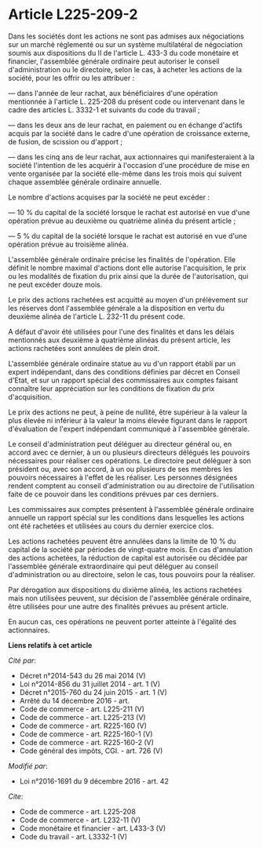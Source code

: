 # Article L225-209-2

Dans les sociétés dont les actions ne sont pas admises aux négociations sur un marché réglementé ou sur un système
multilatéral de négociation soumis aux dispositions du II de l'article L. 433-3 du code monétaire et financier, l'assemblée
générale ordinaire peut autoriser le conseil d'administration ou le directoire, selon le cas, à acheter les actions de la
société, pour les offrir ou les attribuer : 

― dans l'année de leur rachat, aux bénéficiaires d'une opération mentionnée à l'article L. 225-208 du présent code ou
intervenant dans le cadre des articles L. 3332-1 et suivants du code du travail ; 

― dans les deux ans de leur rachat, en paiement ou en échange d'actifs acquis par la société dans le cadre d'une opération de
croissance externe, de fusion, de scission ou d'apport ; 

― dans les cinq ans de leur rachat, aux actionnaires qui manifesteraient à la société l'intention de les acquérir à
l'occasion d'une procédure de mise en vente organisée par la société elle-même dans les trois mois qui suivent chaque
assemblée générale ordinaire annuelle. 

Le nombre d'actions acquises par la société ne peut excéder : 

― 10 % du capital de la société lorsque le rachat est autorisé en vue d'une opération prévue au deuxième ou quatrième alinéa
du présent article ; 

― 5 % du capital de la société lorsque le rachat est autorisé en vue d'une opération prévue au troisième alinéa. 

L'assemblée générale ordinaire précise les finalités de l'opération. Elle définit le nombre maximal d'actions dont elle
autorise l'acquisition, le prix ou les modalités de fixation du prix ainsi que la durée de l'autorisation, qui ne peut
excéder douze mois. 

Le prix des actions rachetées est acquitté au moyen d'un prélèvement sur les réserves dont l'assemblée générale a la
disposition en vertu du deuxième alinéa de l'article L. 232-11 du présent code. 

A défaut d'avoir été utilisées pour l'une des finalités et dans les délais mentionnés aux deuxième à quatrième alinéas du
présent article, les actions rachetées sont annulées de plein droit. 

L'assemblée générale ordinaire statue au vu d'un rapport établi par un expert indépendant, dans des conditions définies par
décret en Conseil d'Etat, et sur un rapport spécial des commissaires aux comptes faisant connaître leur appréciation sur les
conditions de fixation du prix d'acquisition. 

Le prix des actions ne peut, à peine de nullité, être supérieur à la valeur la plus élevée ni inférieur à la valeur la moins
élevée figurant dans le rapport d'évaluation de l'expert indépendant communiqué à l'assemblée générale. 

Le conseil d'administration peut déléguer au directeur général ou, en accord avec ce dernier, à un ou plusieurs directeurs
délégués les pouvoirs nécessaires pour réaliser ces opérations. Le directoire peut déléguer à son président ou, avec son
accord, à un ou plusieurs de ses membres les pouvoirs nécessaires à l'effet de les réaliser. Les personnes désignées rendent
comptent au conseil d'administration ou au directoire de l'utilisation faite de ce pouvoir dans les conditions prévues par
ces derniers. 

Les commissaires aux comptes présentent à l'assemblée générale ordinaire annuelle un rapport spécial sur les conditions dans
lesquelles les actions ont été rachetées et utilisées au cours du dernier exercice clos. 

Les actions rachetées peuvent être annulées dans la limite de 10 % du capital de la société par périodes de vingt-quatre
mois. En cas d'annulation des actions achetées, la réduction de capital est autorisée ou décidée par l'assemblée générale
extraordinaire qui peut déléguer au conseil d'administration ou au directoire, selon le cas, tous pouvoirs pour la réaliser. 

Par dérogation aux dispositions du dixième alinéa, les actions rachetées mais non utilisées peuvent, sur décision de
l'assemblée générale ordinaire, être utilisées pour une autre des finalités prévues au présent article. 

En aucun cas, ces opérations ne peuvent porter atteinte à l'égalité des actionnaires.

**Liens relatifs à cet article**

_Cité par_:

  - Décret n°2014-543 du 26 mai 2014 (V)
  - Loi n°2014-856 du 31 juillet 2014 - art. 1 (V)
  - Décret n°2015-760 du 24 juin 2015 - art. 1 (V)
  - Arrêté du 14 décembre 2016 - art.
  - Code de commerce - art. L225-211 (V)
  - Code de commerce - art. L225-213 (V)
  - Code de commerce - art. R225-160 (V)
  - Code de commerce - art. R225-160-1 (V)
  - Code de commerce - art. R225-160-2 (V)
  - Code général des impôts, CGI. - art. 726 (V)

_Modifié par_:

  - Loi n°2016-1691 du 9 décembre 2016 - art. 42

_Cite_:

  - Code de commerce - art. L225-208
  - Code de commerce - art. L232-11 (V)
  - Code monétaire et financier - art. L433-3 (V)
  - Code du travail - art. L3332-1 (V)
